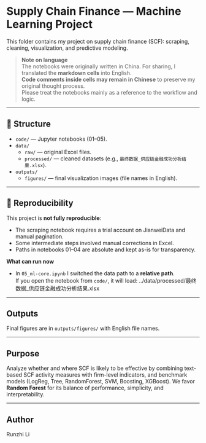 # Supply Chain Finance — Machine Learning Project

This folder contains my project on supply chain finance (SCF): scraping, cleaning, visualization, and predictive modeling.

> **Note on language**  
> The notebooks were originally written in China. For sharing, I translated the **markdown cells** into English.  
> **Code comments inside cells may remain in Chinese** to preserve my original thought process.  
> Please treat the notebooks mainly as a reference to the workflow and logic.

---

## 📂 Structure
- `code/` — Jupyter notebooks (01–05).
- `data/`
  - `raw/` — original Excel files.
  - `processed/` — cleaned datasets (e.g., `最终数据_供应链金融成功分析结果.xlsx`).
- `outputs/`
  - `figures/` — final visualization images (file names in English).

---

## 🔁 Reproducibility
This project is **not fully reproducible**:
- The scraping notebook requires a trial account on JianweiData and manual pagination.
- Some intermediate steps involved manual corrections in Excel.
- Paths in notebooks 01–04 are absolute and kept as-is for transparency.

**What can run now**
- In `05_ml-core.ipynb` I switched the data path to a **relative path**.  
  If you open the notebook from `code/`, it will load:
../data/processed/最终数据_供应链金融成功分析结果.xlsx
---

## Outputs
Final figures are in `outputs/figures/` with English file names.

---

## Purpose
Analyze whether and where SCF is likely to be effective by combining text-based SCF activity measures with firm-level indicators, and benchmark models (LogReg, Tree, RandomForest, SVM, Boosting, XGBoost). We favor **Random Forest** for its balance of performance, simplicity, and interpretability.

---

## Author
Runzhi Li
